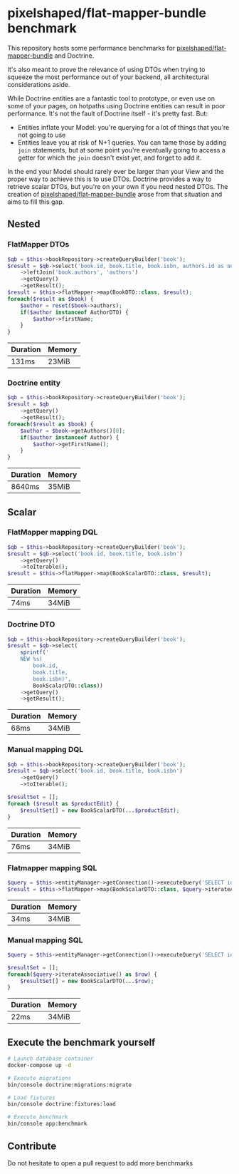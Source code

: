 # pixelshaped/flat-mapper-bundle benchmark

This repository hosts some performance benchmarks for [pixelshaped/flat-mapper-bundle](https://github.com/Pixelshaped/flat-mapper-bundle) and Doctrine.

It's also meant to prove the relevance of using DTOs when trying to squeeze the most performance out of your backend, all architectural considerations aside.

While Doctrine entities are a fantastic tool to prototype, or even use on some of your pages, on hotpaths using Doctrine entities can result in poor performance. It's not the fault of Doctrine itself - it's pretty fast. But:

- Entities inflate your Model: you're querying for a lot of things that you're not going to use
- Entities leave you at risk of N+1 queries. You can tame those by adding `join` statements, but at some point you're eventually going to access a getter for which the `join` doesn't exist yet, and forget to add it.

In the end your Model should rarely ever be larger than your View and the proper way to achieve this is to use DTOs. Doctrine provides a way to retrieve scalar DTOs, but you're on your own if you need nested DTOs. The creation of [pixelshaped/flat-mapper-bundle](https://github.com/Pixelshaped/flat-mapper-bundle) arose from that situation and aims to fill this gap.


## Nested


### FlatMapper DTOs

```php
$qb = $this->bookRepository->createQueryBuilder('book');
$result = $qb->select('book.id, book.title, book.isbn, authors.id as author_id, authors.firstName as author_first_name, authors.lastName as author_last_name')
    ->leftJoin('book.authors', 'authors')
    ->getQuery()
    ->getResult();
$result = $this->flatMapper->map(BookDTO::class, $result);
foreach($result as $book) {
    $author = reset($book->authors);
    if($author instanceof AuthorDTO) {
        $author->firstName;
    }
}
```

| Duration | Memory |
|----------|--------|
| 131ms    | 23MiB  |


### Doctrine entity

```php
$qb = $this->bookRepository->createQueryBuilder('book');
$result = $qb
    ->getQuery()
    ->getResult();
foreach($result as $book) {
    $author = $book->getAuthors()[0];
    if($author instanceof Author) {
        $author->getFirstName();
    }
}
```

| Duration | Memory |
|----------|--------|
| 8640ms   | 35MiB  |


## Scalar


### FlatMapper mapping DQL

```php
$qb = $this->bookRepository->createQueryBuilder('book');
$result = $qb->select('book.id, book.title, book.isbn')
    ->getQuery()
    ->toIterable();
$result = $this->flatMapper->map(BookScalarDTO::class, $result);
```

| Duration | Memory |
|----------|--------|
| 74ms     | 34MiB  |


### Doctrine DTO

```php
$qb = $this->bookRepository->createQueryBuilder('book');
$result = $qb->select(
    sprintf('
    NEW %s(
        book.id,
        book.title,
        book.isbn)',
        BookScalarDTO::class))
    ->getQuery()
    ->getResult();
```

| Duration | Memory |
|----------|--------|
| 68ms     | 34MiB  |


### Manual mapping DQL

```php
$qb = $this->bookRepository->createQueryBuilder('book');
$result = $qb->select('book.id, book.title, book.isbn')
    ->getQuery()
    ->toIterable();

$resultSet = [];
foreach ($result as $productEdit) {
    $resultSet[] = new BookScalarDTO(...$productEdit);
}
```

| Duration | Memory |
|----------|--------|
| 76ms     | 34MiB  |


### Flatmapper mapping SQL

```php
$query = $this->entityManager->getConnection()->executeQuery('SELECT id, title, isbn FROM book');
$result = $this->flatMapper->map(BookScalarDTO::class, $query->iterateAssociative());
```

| Duration | Memory |
|----------|--------|
| 34ms     | 34MiB  |


### Manual mapping SQL

```php
$query = $this->entityManager->getConnection()->executeQuery('SELECT id, title, isbn FROM book');

$resultSet = [];
foreach($query->iterateAssociative() as $row) {
    $resultSet[] = new BookScalarDTO(...$row);
}
```

| Duration | Memory |
|----------|--------|
| 22ms     | 34MiB  |


## Execute the benchmark yourself
```bash
# Launch database container
docker-compose up -d

# Execute migrations
bin/console doctrine:migrations:migrate

# Load fixtures
bin/console doctrine:fixtures:load

# Execute benchmark
bin/console app:benchmark 
```
## Contribute

Do not hesitate to open a pull request to add more benchmarks 
